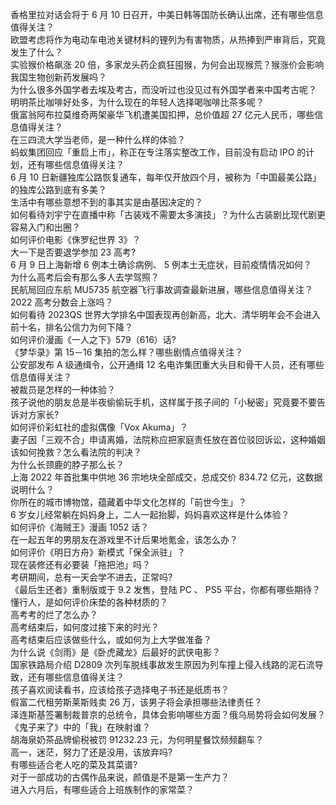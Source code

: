 香格里拉对话会将于 6 月 10 日召开，中美日韩等国防长确认出席，还有哪些信息值得关注？  
欧盟考虑将作为电动车电池关键材料的锂列为有害物质，从热捧到严审背后，究竟发生了什么？  
实验猴价格飙涨 20 倍，多家龙头药企疯狂囤猴，为何会出现猴荒？猴涨价会影响我国生物创新药发展吗？  
为什么很多外国学者去埃及考古，而没听过也没见过有外国学者来中国考古呢？  
明明茶比咖啡好处多，为什么现在的年轻人选择喝咖啡比茶多呢？  
俄富翁阿布拉莫维奇两架豪华飞机遭美国扣押，总价值超 27 亿元人民币，哪些信息值得关注？  
在三四流大学当老师，是一种什么样的体验？  
蚂蚁集团回应「重启上市」，称正在专注落实整改工作，目前没有启动 IPO 的计划，还有哪些信息值得关注？  
6 月 10 日新疆独库公路恢复通车，每年仅开放四个月，被称为「中国最美公路」的独库公路到底有多美？  
生活中有哪些意想不到的事其实是由基因决定的？  
如何看待刘宇宁在直播中称「古装戏不需要太多演技」？为什么古装剧比现代剧更容易入门和出圈？  
如何评价电影《侏罗纪世界 3》？  
大一下是否要退学参加 23 高考?  
6 月 9 日上海新增 6 例本土确诊病例、 5 例本土无症状，目前疫情情况如何？  
为什么高考后会有那么多人去学驾照？  
民航局回应东航 MU5735 航空器飞行事故调查最新进展，哪些信息值得关注？  
2022 高考分数会上涨吗？  
如何看待 2023QS 世界大学排名中国表现再创新高，北大、清华明年会不会进入前十名，排名公信力为何下降？  
如何评价漫画《一人之下》579（616）话?  
《梦华录》第 15－16 集拍的怎么样？哪些剧情点值得关注？  
公安部发布 A 级通缉令，公开通缉 12 名电诈集团重大头目和骨干人员，还有哪些信息值得关注？  
被裁员是怎样的一种体验？  
孩子说他的朋友总是半夜偷偷玩手机，这样属于孩子间的「小秘密」究竟要不要告诉对方家长?  
如何评价彩虹社的虚拟偶像「Vox Akuma」？  
妻子因「三观不合」申请离婚，法院称应把家庭责任放在首位驳回诉讼，这种婚姻该如何挽救？怎么看法院的判决？  
为什么长颈鹿的脖子那么长？  
上海 2022 年首批集中供地 36 宗地块全部成交，总成交价 834.72 亿元，这数据说明什么？  
你所在的城市博物馆，蕴藏着中华文化怎样的「前世今生」？  
6 岁女儿经常躺在妈妈身上，二人一起抬脚，妈妈喜欢这样是什么体验？  
如何评价《海贼王》漫画 1052 话？  
在一起五年的男朋友在游戏里不计后果地氪金，该怎么办？  
如何评价《明日方舟》新模式「保全派驻」？  
现在装修还有必要装「拖把池」吗？  
考研期间，总有一天会学不进去，正常吗?  
《最后生还者》重制版或于 9.2 发售，登陆 PC 、 PS5 平台，你都有哪些期待？  
懂行人，是如何评价床垫的各种材质的？  
高考考的烂了怎么办？  
高考结束后，如何度过接下来的时光？  
高考结束后应该做些什么，或如何为上大学做准备？  
为什么说《剑雨》是《卧虎藏龙》后最好的武侠电影？  
国家铁路局介绍 D2809 次列车脱线事故发生原因为列车撞上侵入线路的泥石流导致，还有哪些信息值得关注？  
孩子喜欢阅读看书，应该给孩子选择电子书还是纸质书？  
假富二代租劳斯莱斯贱卖 26 万，该男子将会承担哪些法律责任？  
泽连斯基签署制裁普京的总统令，具体会影响哪些方面？俄乌局势将会如何发展？  
《鬼子来了》中的「我」在映射谁？  
胡海泉奶茶品牌偷税被罚 91232.23 元，为何明星餐饮频频翻车？  
高一，迷茫，努力了还是没用，该放弃吗?  
有哪些适合老人吃的菜及其菜谱?  
对于一部成功的古偶作品来说，颜值是不是第一生产力？  
进入六月后，有哪些适合上班族制作的家常菜？  
